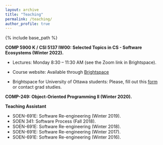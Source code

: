 ```yaml
---
layout: archive
title: "Teaching"
permalink: /teaching/
author_profile: true
---
```


{% include base_path %}

**COMP 5900 K / CSI 5137 IW00: Selected Topics in CS - Software Ecosystems (Winter 2022).**
* Lectures: Monday 8:30 – 11:30 AM (see the Zoom link in Brightspace).
* Course website: Available through 
<a href="https://carleton.ca/brightspace/instructors/accessing-brightspace/">Brightspace</a>

* Brightspace for University of Ottawa students: Please, fill out this [form](https://gradstudents.carleton.ca/faculty-of-graduate-and-postdoctoral-affairs-access-to-brightspace/) or contact grad studies.

**COMP-249: Object-Oriented Programming II (Winter 2020).**


**Teaching Assistant**
* SOEN-691E: Software Re-engineering (Winter 2019).
* SOEN 341: Software Process (Fall 2018).
* SOEN-691E: Software Re-engineering (Winter 2018).
* SOEN-691E: Software Re-engineering (Winter 2017).
* SOEN-691E: Software Re-engineering (Winter 2016).